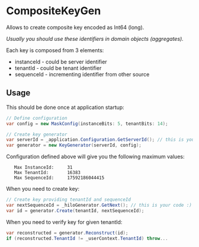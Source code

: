 # CompositeKeyGen
Allows to create composite key encoded as Int64 (long).

*Usually you should use these identifiers in domain objects (aggregates).*

Each key is composed from 3 elements:
- instanceId - could be server identifier
- tenantId - could be tenant identifier
- sequenceId - incrementing identifier from other source

## Usage
This should be done once at application startup:
``` c#
// Define configuration
var config = new MaskConfig(instanceBits: 5, tenantBits: 14);

// Create key generator
var serverId = _application.Configuration.GetServerId(); // this is your code :)
var generator = new KeyGenerator(serverId, config);
```

Configuration defined above will give you the following maximum values:
```
   Max InstanceId:     31
   Max TenantId:       16383
   Max SequenceId:     17592186044415
```

When you need to create key:
``` c#
// Create key providing tenantId and sequenceId
var nextSequenceId = _hiloGenerator.GetNext(); // this is your code :)
var id = generator.Create(tenantId, nextSequenceId);
```

When you need to verify key for given tenantId:
``` c#
var reconstructed = generator.Reconstruct(id);
if (reconstructed.TenantId != _userContext.TenantId) throw...
```

